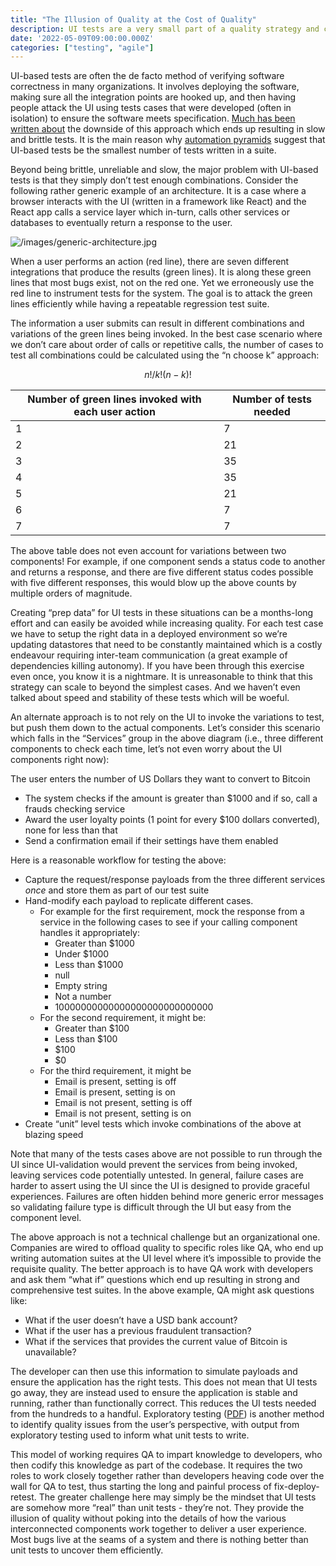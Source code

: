 ```yaml
---
title: "The Illusion of Quality at the Cost of Quality"
description: UI tests are a very small part of a quality strategy and can create unnecessary divisions within a team. Avoid them.
date: '2022-05-09T09:00:00.000Z'
categories: ["testing", "agile"]
---
```


UI-based tests are often the de facto method of verifying software correctness in many organizations. It involves deploying the software, making sure all the integration points are hooked up, and then having people attack the UI using tests cases that were developed (often in isolation) to ensure the software meets specification. [Much has been written about](https://testing.googleblog.com/2015/04/just-say-no-to-more-end-to-end-tests.html) the downside of this approach which ends up resulting in slow and brittle tests. It is the main reason why [automation pyramids](https://martinfowler.com/bliki/TestPyramid.html) suggest that UI-based tests be the smallest number of tests written in a suite.

Beyond being brittle, unreliable and slow, the major problem with UI-based tests is that they simply don’t test enough combinations. Consider the following rather generic example of an architecture. It is a case where a browser interacts with the UI (written in a framework like React) and the React app calls a service layer which in-turn, calls other services or databases to eventually return a response to the user.

![/images/generic-architecture.jpg](/images/generic-architecture.jpg)

When a user performs an action (red line), there are seven different integrations that produce the results (green lines). It is along these green lines that most bugs exist, not on the red one. Yet we erroneously use the red line to instrument tests for the system. The goal is to attack the green lines efficiently while having a repeatable regression test suite.

The information a user submits can result in different combinations and variations of the green lines being invoked. In the best case scenario where we don’t care about order of calls or repetitive calls, the number of cases to test all combinations could be calculated using the “n choose k” approach:

$$
n!/k!(n-k)!
$$

| Number of green lines invoked with each user action | Number of tests needed |
| --- | --- |
| 1 | 7 |
| 2 | 21 |
| 3 | 35 |
| 4 | 35 |
| 5 | 21 |
| 6 | 7 |
| 7 | 7 |

The above table does not even account for variations between two components! For example, if one component sends a status code to another and returns a response, and there are five different status codes possible with five different responses, this would blow up the above counts by multiple orders of magnitude. 

Creating “prep data” for UI tests in these situations can be a months-long effort and can easily be avoided while increasing quality. For each test case we have to setup the right data in a deployed environment so we’re updating datastores that need to be constantly maintained which is a costly endeavour requiring inter-team communication (a great example of dependencies killing autonomy). If you have been through this exercise even once, you know it is a nightmare. It is unreasonable to think that this strategy can scale to beyond the simplest cases. And we haven’t even talked about speed and stability of these tests which will be woeful.

An alternate approach is to not rely on the UI to invoke the variations to test, but push them down to the actual components. Let’s consider this scenario which falls in the “Services” group in the above diagram (i.e., three different components to check each time, let’s not even worry about the UI components right now):

The user enters the number of US Dollars they want to convert to Bitcoin

- The system checks if the amount is greater than $1000 and if so, call a frauds checking service
- Award the user loyalty points (1 point for every $100 dollars converted), none for less than that
- Send a confirmation email if their settings have them enabled

Here is a reasonable workflow for testing the above:

- Capture the request/response payloads from the three different services *once* and store them as part of our test suite
- Hand-modify each payload to replicate different cases.
    - For example for the first requirement, mock the response from a service in the following cases to see if your calling component handles it appropriately:
        - Greater than $1000
        - Under $1000
        - Less than $1000
        - null
        - Empty string
        - Not a number
        - 10000000000000000000000000000
    - For the second requirement, it might be:
        - Greater than $100
        - Less than $100
        - $100
        - $0
    - For the third requirement, it might be
        - Email is present, setting is off
        - Email is present, setting is on
        - Email is not present, setting is off
        - Email is not present, setting is on
- Create “unit” level tests which invoke combinations of the above at blazing speed

Note that many of the tests cases above are not possible to run through the UI since UI-validation would prevent the services from being invoked, leaving services code potentially untested. In general, failure cases are harder to assert using the UI since the UI is designed to provide graceful experiences. Failures are often hidden behind more generic error messages so validating failure type is difficult through the UI but easy from the component level.

The above approach is not a technical challenge but an organizational one. Companies are wired to offload quality to specific roles like QA, who end up writing automation suites at the UI level where it’s impossible to provide the requisite quality. The better approach is to have QA work with developers and ask them “what if” questions which end up resulting in strong and comprehensive test suites. In the above example, QA might ask questions like:

- What if the user doesn’t have a USD bank account?
- What if the user has a previous fraudulent transaction?
- What if the services that provides the current value of Bitcoin is unavailable?

The developer can then use this information to simulate payloads and ensure the application has the right tests. This does not mean that UI tests go away, they are instead used to ensure the application is stable and running, rather than functionally correct. This reduces the UI tests needed from the hundreds to a handful. Exploratory testing ([PDF](https://less.works/papers/et.pdf)) is another method to identify quality issues from the user’s perspective, with output from exploratory testing used to inform what unit tests to write. 

This model of working requires QA to impart knowledge to developers, who then codify this knowledge as part of the codebase. It requires the two roles to work closely together rather than developers heaving code over the wall for QA to test, thus starting the long and painful process of fix-deploy-retest. The greater challenge here may simply be the mindset that UI tests are somehow more “real” than unit tests - they’re not. They provide the illusion of quality without poking into the details of how the various interconnected components work together to deliver a user experience. Most bugs live at the seams of a system and there is nothing better than unit tests to uncover them efficiently.